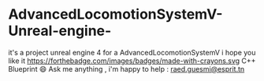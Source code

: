 # AdvancedLocomotionSystemV-Unreal-engine-
it's a project unreal engine 4 for a AdvancedLocomotionSystemV 
i hope you like it 
https://forthebadge.com/images/badges/made-with-crayons.svg 
C++ 
Blueprint
😄 Ask me anything , i'm happy to help : raed.guesmi@esprit.tn
